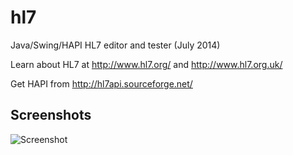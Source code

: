 hl7
===

Java/Swing/HAPI HL7 editor and tester (July 2014)

Learn about HL7 at http://www.hl7.org/ and http://www.hl7.org.uk/

Get HAPI from http://hl7api.sourceforge.net/

Screenshots
-----------

![Screenshot](https://dl.dropboxusercontent.com/u/8069847/hl7.png)
